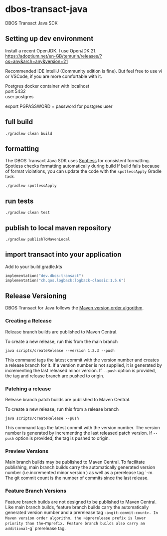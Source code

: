 # dbos-transact-java
DBOS Transact Java SDK

## Setting up dev environment

Install a recent OpenJDK. I use OpenJDK 21.    
https://adoptium.net/en-GB/temurin/releases/?os=any&arch=any&version=21

Recommended IDE IntelliJ (Community edition is fine).
But feel free to use vi or VSCode, if you are more comfortable with it.

Postgres docker container with
localhost   
port 5432   
user postgres

export PGPASSWORD = password for postgres user

## full build

```shell
./gradlew clean build
```

## formatting

The DBOS Transact Java SDK uses [Spotless](https://github.com/diffplug/spotless) for consistent formatting.
Spotless checks formatting automatically during build
If build fails because of format violations, you can update the code with the `spotlessApply` Gradle task.

```shell
./gradlew spotlessApply
```

## run tests

```shell
./gradlew clean test
```

## publish to local maven repository

```shell
./gradlew publishToMavenLocal
```

## import transact into your application

Add to your build.gradle.kts

```kotlin
implementation("dev.dbos:transact")      
implementation("ch.qos.logback:logback-classic:1.5.6")
```


## Release Versioning

DBOS Transact for Java follows the [Maven version order algorithm](https://maven.apache.org/pom.html#Version_Order_Specification).

### Creating a Release

Release branch builds are published to Maven Central.

To create a new release, run this from the main branch

```shell
java scripts/createRelease --version 1.2.3 --push
```

This command tags the latest commit with the version number and creates a release branch for it.
If a version number is not supplied, it is generated by incrementing the last released minor version.
If `--push` option is provided, the tag and release branch are pushed to origin.

### Patching a release

Release branch patch builds are published to Maven Central.

To create a new release, run this from a release branch

```shell
java scripts/createRelease --push
```

This command tags the latest commit with the version number.
The version number is generated by incrementing the last released patch version.
If `--push` option is provided, the tag is pushed to origin.

### Preview Versions

Main branch builds may be published to Maven Central.
To facilitate publishing, main branch builds carry the automatically generated version number (i.e.incremented minor version )
as well as a prerelease tag `-m<git-commit-count>.
The git commit count is the number of commits since the last release.

### Feature Branch Versions

Feature branch builds are not designed to be published to Maven Central.
Like main branch builds, feature branch builds carry the automatically generated version number
and a prerelease tag `-a<git-commit-count>.
In Maven version order algorithm, the `-a` prerelease prefix is lower priority than the `-m` prefix.
Feature branch builds also carry an additional `-g<git-commit-hash>` prerelease tag.
